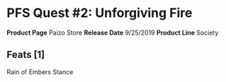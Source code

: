 ﻿---
id: '11'
name: PFS Quest 2. Unforgiving Fire
rarity: Common
type: Source

---
# PFS Quest #2: Unforgiving Fire

**Product Page** Paizo Store
**Release Date** 9/25/2019
**Product Line** Society

## Feats [1]

Rain of Embers Stance